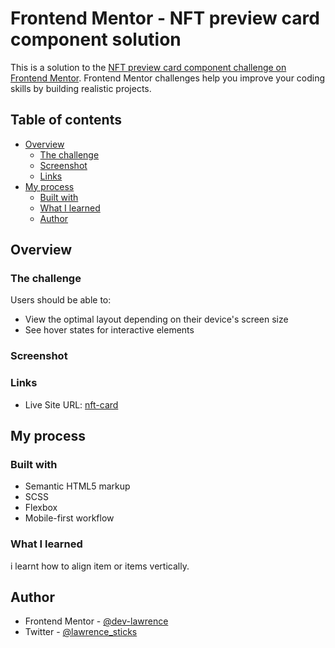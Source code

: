 # Frontend Mentor - NFT preview card component solution

This is a solution to the [NFT preview card component challenge on Frontend Mentor](https://www.frontendmentor.io/challenges/nft-preview-card-component-SbdUL_w0U). Frontend Mentor challenges help you improve your coding skills by building realistic projects.

## Table of contents

- [Overview](#overview)
  - [The challenge](#the-challenge)
  - [Screenshot](#screenshot)
  - [Links](#links)
- [My process](#my-process)
  - [Built with](#built-with)
  - [What I learned](#what-i-learned)
  - [Author](#Author)

## Overview

### The challenge

Users should be able to:

- View the optimal layout depending on their device's screen size
- See hover states for interactive elements

### Screenshot

### Links

- Live Site URL: [nft-card](https://nft-card.netlify.app/)

## My process

### Built with

- Semantic HTML5 markup
- SCSS
- Flexbox
- Mobile-first workflow

### What I learned

i learnt how to align item or items vertically.

## Author

- Frontend Mentor - [@dev-lawrence](https://www.frontendmentor.io/profile/dev-lawrence)
- Twitter - [@lawrence_sticks](https://www.twitter.com/lawrence_sticks)
